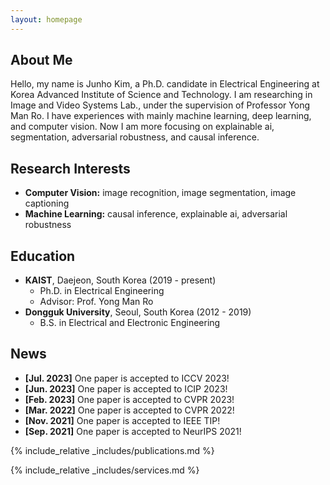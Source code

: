 ```yaml
---
layout: homepage
---
```


## About Me

Hello, my name is Junho Kim, a Ph.D. candidate in Electrical Engineering at Korea Advanced Institute of Science and Technology. I am researching in Image and Video Systems Lab., under the supervision of Professor Yong Man Ro. I have experiences with mainly machine learning, deep learning, and computer vision. Now I am more focusing on explainable ai, segmentation, adversarial robustness, and causal inference.

## Research Interests

- **Computer Vision:** image recognition, image segmentation, image captioning
- **Machine Learning:** causal inference, explainable ai, adversarial robustness

## Education

- **KAIST**, Daejeon, South Korea (2019 - present)
  - Ph.D. in Electrical Engineering
  - Advisor: Prof. Yong Man Ro
- **Dongguk University**, Seoul, South Korea (2012 - 2019)
  - B.S. in Electrical and Electronic Engineering

## News

- **[Jul. 2023]** One paper is accepted to ICCV 2023!
- **[Jun. 2023]** One paper is accepted to ICIP 2023!
- **[Feb. 2023]** One paper is accepted to CVPR 2023!
- **[Mar. 2022]** One paper is accepted to CVPR 2022!
- **[Nov. 2021]** One paper is accepted to IEEE TIP!
- **[Sep. 2021]** One paper is accepted to NeurIPS 2021!

{% include_relative _includes/publications.md %}

{% include_relative _includes/services.md %}
